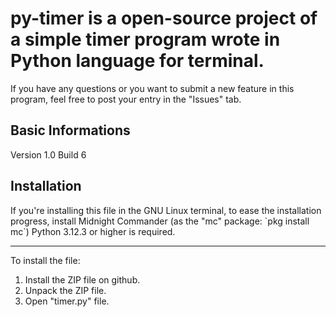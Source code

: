 # py-timer is a open-source project of a simple timer program wrote in Python language for terminal.
If you have any questions or you want to submit a new feature in this program, feel free to post your entry in the "Issues" tab.

<h2>Basic Informations</h2>
Version 1.0
Build 6

<h2>Installation</h2>
If you're installing this file in the GNU Linux terminal, to ease the installation progress, install Midnight Commander (as the "mc" package: `pkg install mc`)
Python 3.12.3 or higher is required.
<hr>
To install the file:

1. Install the ZIP file on github.
2. Unpack the ZIP file.
3. Open "timer.py" file.
